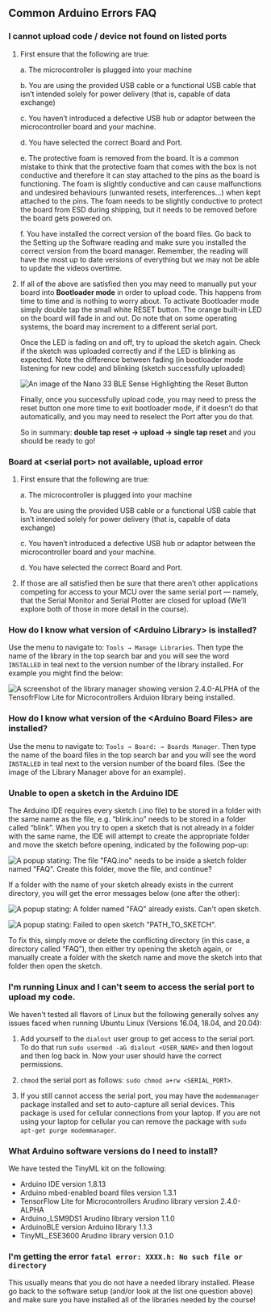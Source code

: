 ## Common Arduino Errors FAQ

### I cannot upload code / device not found on listed ports

1. First ensure that the following are true:
    
    a. The microcontroller is plugged into your machine
    
    b. You are using the provided USB cable or a functional USB cable that isn’t intended solely for power delivery (that is, capable of data exchange)
    
    c. You haven’t introduced a defective USB hub or adaptor between the microcontroller board and your machine.
    
    d. You have selected the correct Board and Port.

    e. The protective foam is removed from the board. It is a common mistake to think that the protective foam that comes with the box is not conductive and therefore it can stay attached to the pins as the board is functioning. The foam is slightly conductive and can cause malfunctions and undesired behaviours (unwanted resets, interferences...) when kept attached to the pins. The foam needs to be slightly conductive to protect the board from ESD during shipping, but it needs to be removed before the board gets powered on.

    f. You have installed the correct version of the board files. Go back to the Setting up the Software reading and make sure you installed the correct version from the board manager. Remember, the reading will have the most up to date versions of everything but we may not be able to update the videos overtime.

2. If all of the above are satisfied then you may need to manually put your board into **Bootloader mode** in order to upload code. This happens from time to time and is nothing to worry about. To activate Bootloader mode simply double tap the small white RESET button. The orange built-in LED on the board will fade in and out. Do note that on some operating systems, the board may increment to a different serial port.

    Once the LED is fading on and off, try to upload the sketch again. Check if the sketch was uploaded correctly and if the LED is blinking as expected. Note the difference between fading (in bootloader mode listening for new code) and blinking (sketch successfully uploaded)
    
    ![An image of the Nano 33 BLE Sense Highlighting the Reset Button](img/reset.png)
    
    Finally, once you successfully upload code, you may need to press the reset button one more time to exit bootloader mode, if it doesn’t do that automatically, and you may need to reselect the Port after you do that.
    
    So in summary: **double tap reset → upload → single tap reset** and you should be ready to go!
    
### Board at \<serial port\> not available, upload error
1. First ensure that the following are true:
    
    a. The microcontroller is plugged into your machine
    
    b. You are using the provided USB cable or a functional USB cable that isn’t intended solely for power delivery (that is, capable of data exchange)
    
    c. You haven’t introduced a defective USB hub or adaptor between the microcontroller board and your machine.
    
    d. You have selected the correct Board and Port.

2. If those are all satisfied then be sure that there aren’t other applications competing for access to your MCU over the same serial port — namely, that the Serial Monitor and Serial Plotter are closed for upload (We’ll explore both of those in more detail in the course).

### How do I know what version of \<Arduino Library\> is installed?

Use the menu to navigate to: ```Tools → Manage Libraries```. Then type the name of the library in the top search bar and you will see the word ```INSTALLED``` in teal next to the version number of the library installed. For example you might find the below:

![A screenshot of the library manager showing version 2.4.0-ALPHA of the TensofrFlow Lite for Microcontrollers Arduion library being installed.](img/library.png)

### How do I know what version of the \<Arduino Board Files\> are installed?

Use the menu to navigate to: ```Tools → Board: → Boards Manager```. Then type the name of the board files in the top search bar and you will see the word ```INSTALLED``` in teal next to the version number of the board files. (See the image of the Library Manager above for an example).


### Unable to open a sketch in the Arduino IDE

The Arduino IDE requires every sketch (.ino file) to be stored in a folder with the same name as the file, e.g. “blink.ino” needs to be stored in a folder called “blink”. When you try to open a sketch that is not already in a folder with the same name, the IDE will attempt to create the appropriate folder and move the sketch before opening, indicated by the following pop-up:

![A popup stating: The file "FAQ.ino" needs to be inside a sketch folder named "FAQ". Create this folder, move the file, and continue?](img/fileFolder.png)

If a folder with the name of your sketch already exists in the current directory, you will get the error messages below (one after the other):

![A popup stating: A folder named "FAQ" already exists. Can't open sketch.](img/folder.png)

![A popup stating: Failed to open sketch "PATH_TO_SKETCH".](img/filePath.png)

To fix this, simply move or delete the conflicting directory (in this case, a directory called “FAQ”), then either try opening the sketch again, or manually create a folder with the sketch name and move the sketch into that folder then open the sketch.

### I'm running Linux and I can't seem to access the serial port to upload my code.

We haven't tested all flavors of Linux but the following generally solves any issues faced when running Ubuntu Linux (Versions 16.04, 18.04, and 20.04):

1. Add yourself to the ```dialout``` user group to get access to the serial port. To do that run ```sudo usermod -aG dialout <USER_NAME>``` and then logout and then log back in. Now your user should have the correct permissions.

2. ```chmod``` the serial port as follows: ```sudo chmod a+rw <SERIAL_PORT>```.

3. If you still cannot access the serial port, you may have the ```modemmanager``` package installed and set to auto-capture all serial devices. This package is used for cellular connections from your laptop. If you are not using your laptop for cellular you can remove the package with ```sudo apt-get purge modemmanager```.

### What Arduino software versions do I need to install?

We have tested the TinyML kit on the following:
+ Arduino IDE version 1.8.13
+ Arduino mbed-enabled board files version 1.3.1
+ TensorFlow Lite for Microcontrollers Arudino library version 2.4.0-ALPHA
+ Arduino_LSM9DS1 Arudino library version 1.1.0
+ ArduinoBLE version Arduino library 1.1.3
+ TinyML_ESE3600 Arudino library version 0.1.0

### I'm getting the error ```fatal error: XXXX.h: No such file or directory```

This usually means that you do not have a needed library installed. Please go back to the software setup (and/or look at the list one question above) and make sure you have installed all of the libraries needed by the course!
